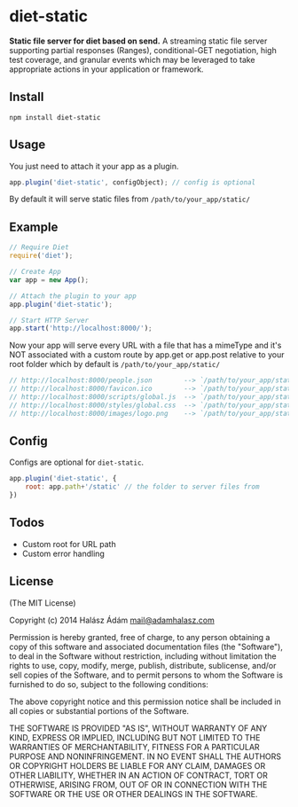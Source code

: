 # diet-static
**Static file server for diet based on send.** A streaming static file server supporting partial responses (Ranges), conditional-GET negotiation, high test coverage, and granular events which may be leveraged to take appropriate actions in your application or framework.


## **Install**
```
npm install diet-static
```

## **Usage**
You just need to attach it your app as a plugin. 
```js
app.plugin('diet-static', configObject); // config is optional
```
By default it will serve static files from `/path/to/your_app/static/`

## **Example**

```js
// Require Diet
require('diet');

// Create App
var app = new App();

// Attach the plugin to your app
app.plugin('diet-static');

// Start HTTP Server
app.start('http://localhost:8000/');
```

Now your app will serve every URL with a file that has a mimeType and it's NOT associated with a custom route by app.get or app.post relative to your root folder which by default is `/path/to/your_app/static/`

```js
// http://localhost:8000/people.json		--> `/path/to/your_app/static/people.json`
// http://localhost:8000/favicon.ico		--> `/path/to/your_app/static/favicon.ico`
// http://localhost:8000/scripts/global.js	--> `/path/to/your_app/static/scripts/global.js`
// http://localhost:8000/styles/global.css	--> `/path/to/your_app/static/styles/global.css`
// http://localhost:8000/images/logo.png	--> `/path/to/your_app/static/images/logo.png`
```

## **Config**
Configs are optional for `diet-static`.
```js
app.plugin('diet-static', {
    root: app.path+'/static' // the folder to server files from
})
```

## **Todos**

- Custom root for URL path
- Custom error handling

## **License**

(The MIT License)

Copyright (c) 2014 Halász Ádám <mail@adamhalasz.com>

Permission is hereby granted, free of charge, to any person obtaining a copy of this software and associated documentation files (the "Software"), to deal in the Software without restriction, including without limitation the rights to use, copy, modify, merge, publish, distribute, sublicense, and/or sell copies of the Software, and to permit persons to whom the Software is furnished to do so, subject to the following conditions:

The above copyright notice and this permission notice shall be included in all copies or substantial portions of the Software.

THE SOFTWARE IS PROVIDED "AS IS", WITHOUT WARRANTY OF ANY KIND, EXPRESS OR IMPLIED, INCLUDING BUT NOT LIMITED TO THE WARRANTIES OF MERCHANTABILITY, FITNESS FOR A PARTICULAR PURPOSE AND NONINFRINGEMENT. IN NO EVENT SHALL THE AUTHORS OR COPYRIGHT HOLDERS BE LIABLE FOR ANY CLAIM, DAMAGES OR OTHER LIABILITY, WHETHER IN AN ACTION OF CONTRACT, TORT OR OTHERWISE, ARISING FROM, OUT OF OR IN CONNECTION WITH THE SOFTWARE OR THE USE OR OTHER DEALINGS IN THE SOFTWARE.